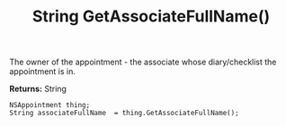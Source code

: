 ﻿---
uid: crmscript_ref_NSAppointment_GetAssociateFullName
title: String GetAssociateFullName()
intellisense: NSAppointment.GetAssociateFullName
keywords: NSAppointment, GetAssociateFullName
so.topic: reference
---

The owner of the appointment - the associate whose diary/checklist the appointment is in.

**Returns:** String


```crmscript
NSAppointment thing;
String associateFullName  = thing.GetAssociateFullName();
```



